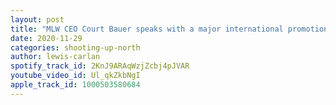 ```yaml
---
layout: post
title: "MLW CEO Court Bauer speaks with a major international promotion!"
date: 2020-11-29
categories: shooting-up-north
author: lewis-carlan
spotify_track_id: 2KnJ9ARAqWzjZcbj4pJVAR
youtube_video_id: Ul_qkZkbNgI
apple_track_id: 1000503580684
---
```

